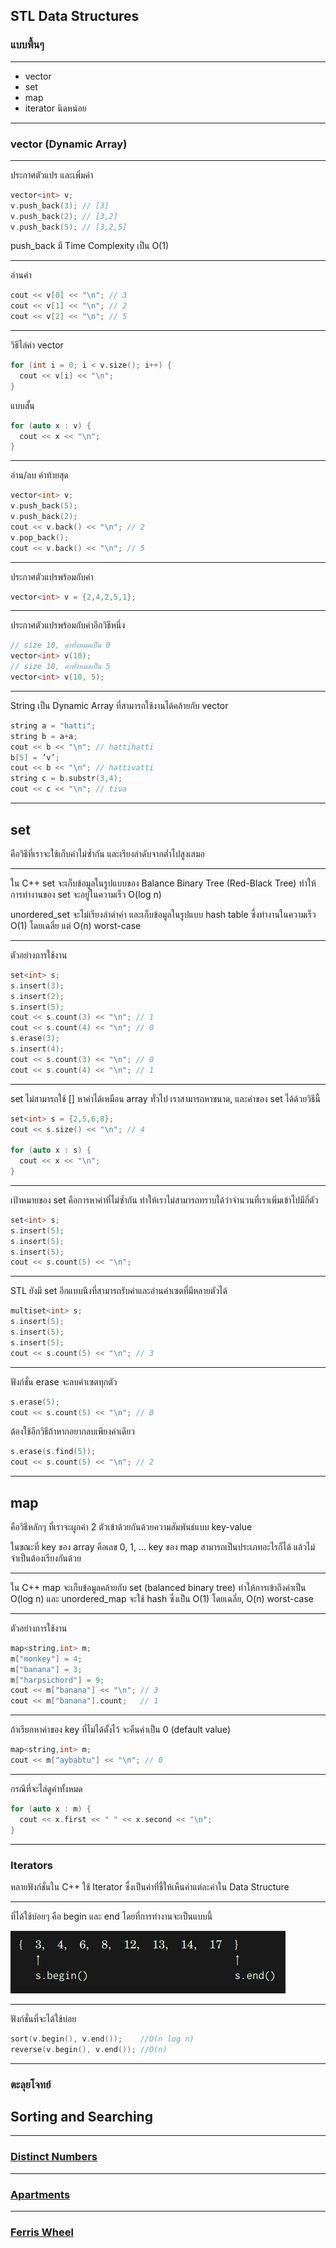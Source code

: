 ## STL Data Structures
###  แบบพื้นๆ

---
- vector
- set
- map
- iterator นิดหน่อย
 
---
### vector (Dynamic Array)

---
ประกาศตัวแปร และเพิ่มค่า
```cpp
vector<int> v;
v.push_back(3); // [3]
v.push_back(2); // [3,2]
v.push_back(5); // [3,2,5]
```
push_back มี Time Complexity เป็น O(1)

---
อ่านค่า
```cpp
cout << v[0] << "\n"; // 3
cout << v[1] << "\n"; // 2
cout << v[2] << "\n"; // 5
```

---
วิธีไล่ค่า vector
```cpp
for (int i = 0; i < v.size(); i++) {
  cout << v[i] << "\n";
}
```

แบบสั้น
```cpp
for (auto x : v) {
  cout << x << "\n";
}
```

---
อ่าน/ลบ ค่าท้ายสุด
```cpp
vector<int> v;
v.push_back(5);
v.push_back(2);
cout << v.back() << "\n"; // 2
v.pop_back();
cout << v.back() << "\n"; // 5
```

---
ประกาศตัวแปรพร้อมกับค่า
```cpp
vector<int> v = {2,4,2,5,1};
```

---
ประกาศตัวแปรพร้อมกับค่าอีกวิธีหนึ่ง
```cpp
// size 10, ค่าทั้งหมดเป็น 0
vector<int> v(10);
// size 10, ค่าทั้งหมดเป็น 5
vector<int> v(10, 5);
```

---
String เป็น Dynamic Array ที่สามารถใช้งานได้คล้ายกับ vector
```cpp
string a = "hatti";
string b = a+a;
cout << b << "\n"; // hattihatti
b[5] = ’v’;
cout << b << "\n"; // hattivatti
string c = b.substr(3,4);
cout << c << "\n"; // tiva
```

---
## set
คือวิธีที่เราจะใช้เก็บค่าไม่ซ้ำกัน และเรียงลำดับจากต่ำไปสูงเสมอ

---
ใน C++ set จะเก็บข้อมูลในรูปแบบของ Balance Binary Tree (Red-Black Tree) ทำให้การทำงานของ set จะอยู่ในความเร็ว O(log n)

unordered_set จะไม่เรียงลำดำค่า และเก็บข้อมูลในรูปแบบ hash table ซื่งทำงานในความเร็ว O(1) โดยเฉลี่ย แต่ O(n) worst-case

---
ตัวอย่างการใช้งาน
```cpp
set<int> s;
s.insert(3);
s.insert(2);
s.insert(5);
cout << s.count(3) << "\n"; // 1
cout << s.count(4) << "\n"; // 0
s.erase(3);
s.insert(4);
cout << s.count(3) << "\n"; // 0
cout << s.count(4) << "\n"; // 1
```

---
set ไม่สามารถใช้ \[\] หาค่าได้เหมือน array ทั่วไป เราสามารถหาขนาด, และค่าของ set ได้ด้วยวิธีนี้
```cpp
set<int> s = {2,5,6,8};
cout << s.size() << "\n"; // 4

for (auto x : s) {
  cout << x << "\n";
}
```

---
เป้าหมายของ set คือการหาค่าที่ไม่ซ้ำกัน ทำให้เราไม่สามารถทราบได้ว่าจำนวนที่เราเพิ่มเข้าไปมีกี่ตัว
```cpp
set<int> s;
s.insert(5);
s.insert(5);
s.insert(5);
cout << s.count(5) << "\n";
```

---
STL ยังมี set อีกแบบนึงที่สามารถรับค่าและอ่านค่าเซตที่มีหลายตัวได้
```cpp
multiset<int> s;
s.insert(5);
s.insert(5);
s.insert(5);
cout << s.count(5) << "\n"; // 3
```

---
ฟังก์ชั่น erase จะลบค่าเซตทุกตัว
```cpp
s.erase(5);
cout << s.count(5) << "\n"; // 0
```

ต้องใช้อีกวิธีถ้าหากอยากลบเพียงค่าเดียว
```cpp
s.erase(s.find(5));
cout << s.count(5) << "\n"; // 2
```

---
## map
คือวิธีหลักๆ ที่เราจะผูกค่า 2 ตัวเข้าด้วยกันด้วยความสัมพันธ์แบบ key-value

ในขณะที่ key ของ array คือเลข 0, 1, ... key ของ map สามารถเป็นประเภทอะไรก็ได้ แล้วไม่จำเป็นต้องเรียงกันด้วย

---
ใน C++ map จะเก็บข้อมูลคล้ายกับ set (balanced binary tree) ทำให้การเข้าถึงค่าเป็น O(log n) และ unordered_map จะใช้ hash ซึ่งเป็น O(1) โดยเฉลี่ย, O(n) worst-case

---
ตัวอย่างการใช้งาน
```cpp
map<string,int> m;
m["monkey"] = 4;
m["banana"] = 3;
m["harpsichord"] = 9;
cout << m["banana"] << "\n"; // 3
cout << m["banana"].count;   // 1
```

---
ถ้าเรียกหาค่าของ key ที่ไม่ได้ตั้งไว้ จะคืนค่าเป็น 0 (default value)
```cpp
map<string,int> m;
cout << m["aybabtu"] << "\n"; // 0
```

---
กรณีที่จะไล่ดูค่าทั้งหมด
```cpp
for (auto x : m) {
  cout << x.first << " " << x.second << "\n";
}
```

---
### Iterators
หลายฟังก์ชั่นใน C++ ใช้ Iterator ซื่งเป็นค่าที่ชี้ให้เห็นค่าแต่ละค่าใน Data Structure

---
ที่ได้ใช้บ่อยๆ คือ begin และ end โดยที่การทำงานจะเป็นแบบนี้

![iterator](/Lectures/Assets/iterator.png)

---
ฟังก์ชั่นที่จะได้ใช้บ่อย
```cpp
sort(v.begin(), v.end());    //O(n log n)
reverse(v.begin(), v.end()); //O(n)
```

---
### ตะลุยโจทย์
## Sorting and Searching
---
### [Distinct Numbers](https://cses.fi/problemset/task/1621)

---
### [Apartments](https://cses.fi/problemset/task/1084)

---
### [Ferris Wheel](https://cses.fi/problemset/task/1090)
